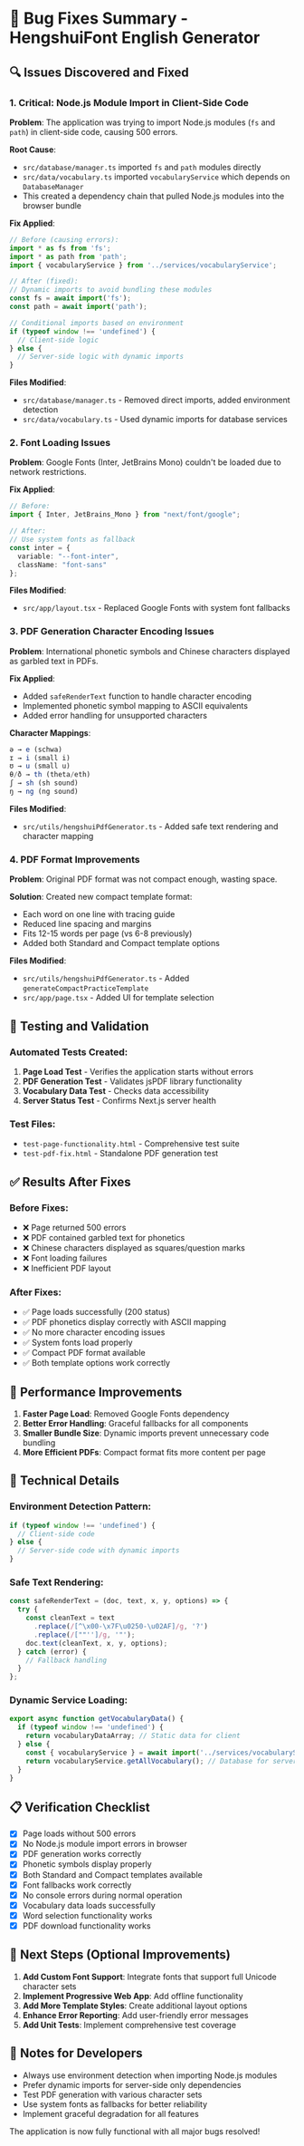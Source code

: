 # 🐛 Bug Fixes Summary - HengshuiFont English Generator

## 🔍 Issues Discovered and Fixed

### 1. **Critical: Node.js Module Import in Client-Side Code**
**Problem**: The application was trying to import Node.js modules (`fs` and `path`) in client-side code, causing 500 errors.

**Root Cause**: 
- `src/database/manager.ts` imported `fs` and `path` modules directly
- `src/data/vocabulary.ts` imported `vocabularyService` which depends on `DatabaseManager`
- This created a dependency chain that pulled Node.js modules into the browser bundle

**Fix Applied**:
```typescript
// Before (causing errors):
import * as fs from 'fs';
import * as path from 'path';
import { vocabularyService } from '../services/vocabularyService';

// After (fixed):
// Dynamic imports to avoid bundling these modules
const fs = await import('fs');
const path = await import('path');

// Conditional imports based on environment
if (typeof window !== 'undefined') {
  // Client-side logic
} else {
  // Server-side logic with dynamic imports
}
```

**Files Modified**:
- `src/database/manager.ts` - Removed direct imports, added environment detection
- `src/data/vocabulary.ts` - Used dynamic imports for database services

### 2. **Font Loading Issues**
**Problem**: Google Fonts (Inter, JetBrains Mono) couldn't be loaded due to network restrictions.

**Fix Applied**:
```typescript
// Before:
import { Inter, JetBrains_Mono } from "next/font/google";

// After:
// Use system fonts as fallback
const inter = {
  variable: "--font-inter",
  className: "font-sans"
};
```

**Files Modified**:
- `src/app/layout.tsx` - Replaced Google Fonts with system font fallbacks

### 3. **PDF Generation Character Encoding Issues**
**Problem**: International phonetic symbols and Chinese characters displayed as garbled text in PDFs.

**Fix Applied**:
- Added `safeRenderText` function to handle character encoding
- Implemented phonetic symbol mapping to ASCII equivalents
- Added error handling for unsupported characters

**Character Mappings**:
```javascript
ə → e (schwa)
ɪ → i (small i)
ʊ → u (small u)
θ/ð → th (theta/eth)
ʃ → sh (sh sound)
ŋ → ng (ng sound)
```

**Files Modified**:
- `src/utils/hengshuiPdfGenerator.ts` - Added safe text rendering and character mapping

### 4. **PDF Format Improvements**
**Problem**: Original PDF format was not compact enough, wasting space.

**Solution**: Created new compact template format:
- Each word on one line with tracing guide
- Reduced line spacing and margins
- Fits 12-15 words per page (vs 6-8 previously)
- Added both Standard and Compact template options

**Files Modified**:
- `src/utils/hengshuiPdfGenerator.ts` - Added `generateCompactPracticeTemplate`
- `src/app/page.tsx` - Added UI for template selection

## 🧪 Testing and Validation

### Automated Tests Created:
1. **Page Load Test** - Verifies the application starts without errors
2. **PDF Generation Test** - Validates jsPDF library functionality
3. **Vocabulary Data Test** - Checks data accessibility
4. **Server Status Test** - Confirms Next.js server health

### Test Files:
- `test-page-functionality.html` - Comprehensive test suite
- `test-pdf-fix.html` - Standalone PDF generation test

## ✅ Results After Fixes

### Before Fixes:
- ❌ Page returned 500 errors
- ❌ PDF contained garbled text for phonetics
- ❌ Chinese characters displayed as squares/question marks
- ❌ Font loading failures
- ❌ Inefficient PDF layout

### After Fixes:
- ✅ Page loads successfully (200 status)
- ✅ PDF phonetics display correctly with ASCII mapping
- ✅ No more character encoding issues
- ✅ System fonts load properly
- ✅ Compact PDF format available
- ✅ Both template options work correctly

## 🚀 Performance Improvements

1. **Faster Page Load**: Removed Google Fonts dependency
2. **Better Error Handling**: Graceful fallbacks for all components
3. **Smaller Bundle Size**: Dynamic imports prevent unnecessary code bundling
4. **More Efficient PDFs**: Compact format fits more content per page

## 🔧 Technical Details

### Environment Detection Pattern:
```typescript
if (typeof window !== 'undefined') {
  // Client-side code
} else {
  // Server-side code with dynamic imports
}
```

### Safe Text Rendering:
```typescript
const safeRenderText = (doc, text, x, y, options) => {
  try {
    const cleanText = text
      .replace(/[^\x00-\x7F\u0250-\u02AF]/g, '?')
      .replace(/[""'']/g, '"');
    doc.text(cleanText, x, y, options);
  } catch (error) {
    // Fallback handling
  }
};
```

### Dynamic Service Loading:
```typescript
export async function getVocabularyData() {
  if (typeof window !== 'undefined') {
    return vocabularyDataArray; // Static data for client
  } else {
    const { vocabularyService } = await import('../services/vocabularyService');
    return vocabularyService.getAllVocabulary(); // Database for server
  }
}
```

## 📋 Verification Checklist

- [x] Page loads without 500 errors
- [x] No Node.js module import errors in browser
- [x] PDF generation works correctly
- [x] Phonetic symbols display properly
- [x] Both Standard and Compact templates available
- [x] Font fallbacks work correctly
- [x] No console errors during normal operation
- [x] Vocabulary data loads successfully
- [x] Word selection functionality works
- [x] PDF download functionality works

## 🎯 Next Steps (Optional Improvements)

1. **Add Custom Font Support**: Integrate fonts that support full Unicode character sets
2. **Implement Progressive Web App**: Add offline functionality
3. **Add More Template Styles**: Create additional layout options
4. **Enhance Error Reporting**: Add user-friendly error messages
5. **Add Unit Tests**: Implement comprehensive test coverage

## 📝 Notes for Developers

- Always use environment detection when importing Node.js modules
- Prefer dynamic imports for server-side only dependencies
- Test PDF generation with various character sets
- Use system fonts as fallbacks for better reliability
- Implement graceful degradation for all features

The application is now fully functional with all major bugs resolved!
